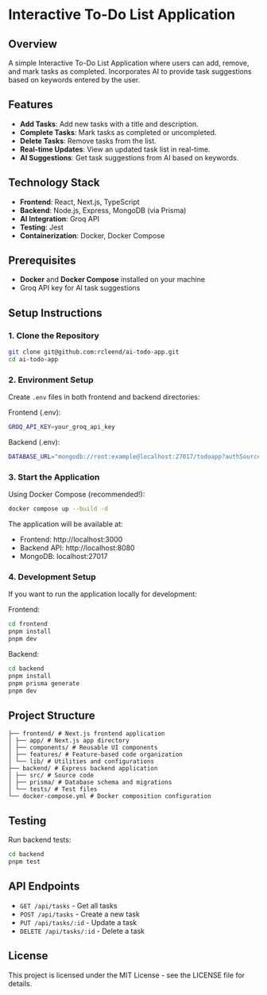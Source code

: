 # Interactive To-Do List Application

## Overview

A simple Interactive To-Do List Application where users can add, remove, and mark tasks as completed. Incorporates AI to provide task suggestions based on keywords entered by the user.

## Features

- **Add Tasks**: Add new tasks with a title and description.
- **Complete Tasks**: Mark tasks as completed or uncompleted.
- **Delete Tasks**: Remove tasks from the list.
- **Real-time Updates**: View an updated task list in real-time.
- **AI Suggestions**: Get task suggestions from AI based on keywords.

## Technology Stack

- **Frontend**: React, Next.js, TypeScript
- **Backend**: Node.js, Express, MongoDB (via Prisma)
- **AI Integration**: Groq API
- **Testing**: Jest
- **Containerization**: Docker, Docker Compose

## Prerequisites

- **Docker** and **Docker Compose** installed on your machine
- Groq API key for AI task suggestions

## Setup Instructions

### 1. Clone the Repository

```bash
git clone git@github.com:rcleend/ai-todo-app.git
cd ai-todo-app
```

### 2. Environment Setup

Create `.env` files in both frontend and backend directories:

Frontend (.env):

```bash
GROQ_API_KEY=your_groq_api_key
```

Backend (.env):

```bash
DATABASE_URL="mongodb://root:example@localhost:27017/todoapp?authSource=admin"
```

### 3. Start the Application

Using Docker Compose (recommended!):

```bash
docker compose up --build -d
```

The application will be available at:

- Frontend: http://localhost:3000
- Backend API: http://localhost:8080
- MongoDB: localhost:27017

### 4. Development Setup

If you want to run the application locally for development:

Frontend:

```bash
cd frontend
pnpm install
pnpm dev
```

Backend:

```bash
cd backend
pnpm install
pnpm prisma generate
pnpm dev
```

## Project Structure

```
├── frontend/ # Next.js frontend application
│ ├── app/ # Next.js app directory
│ ├── components/ # Reusable UI components
│ ├── features/ # Feature-based code organization
│ └── lib/ # Utilities and configurations
├── backend/ # Express backend application
│ ├── src/ # Source code
│ ├── prisma/ # Database schema and migrations
│ └── tests/ # Test files
└── docker-compose.yml # Docker composition configuration
```

## Testing

Run backend tests:

```bash
cd backend
pnpm test
```

## API Endpoints

- `GET /api/tasks` - Get all tasks
- `POST /api/tasks` - Create a new task
- `PUT /api/tasks/:id` - Update a task
- `DELETE /api/tasks/:id` - Delete a task

## License

This project is licensed under the MIT License - see the LICENSE file for details.
